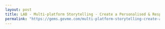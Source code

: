```yaml
---
layout: post
title: LAB - Multi-platform Storytelling - Create a Personalised & Responsive Narratives
permalink: "https://gems.gevme.com/multi-platform-storytelling-create-a-personalised-responsive-narratives-71808334"
---
```

